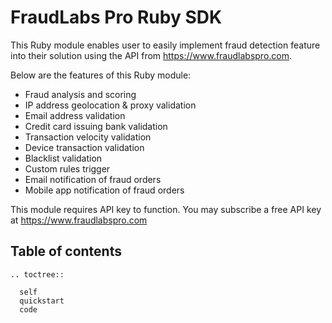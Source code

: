 FraudLabs Pro Ruby SDK
========================
This Ruby module enables user to easily implement fraud detection feature into their solution using the API from https://www.fraudlabspro.com.

Below are the features of this Ruby module:
- Fraud analysis and scoring
- IP address geolocation & proxy validation
- Email address validation
- Credit card issuing bank validation
- Transaction velocity validation
- Device transaction validation
- Blacklist validation
- Custom rules trigger
- Email notification of fraud orders
- Mobile app notification of fraud orders

This module requires API key to function. You may subscribe a free API key at https://www.fraudlabspro.com


## Table of contents
 ```{eval-rst}
 .. toctree::

   self
   quickstart
   code
 ```